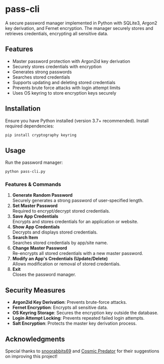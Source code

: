 # pass-cli

A secure password manager implemented in Python with SQLite3, Argon2 key derivation, and Fernet encryption. The manager securely stores and retrieves credentials, encrypting all sensitive data.

## Features
- Master password protection with Argon2id key derivation
- Securely stores credentials with encryption
- Generates strong passwords
- Searches stored credentials
- Supports updating and deleting stored credentials
- Prevents brute force attacks with login attempt limits
- Uses OS keyring to store encryption keys securely

## Installation

Ensure you have Python installed (version 3.7+ recommended). Install required dependencies:

```sh
pip install cryptography keyring
```

## Usage

Run the password manager:

```sh
python pass-cli.py
```

### Features & Commands

1. **Generate Random Password**  
   Securely generates a strong password of user-specified length.
2. **Set Master Password**  
   Required to encrypt/decrypt stored credentials.
3. **Save App Credentials**  
   Encrypts and stores credentials for an application or website.
4. **Show App Credentials**  
   Decrypts and displays stored credentials.
5. **Search Item**  
   Searches stored credentials by app/site name.
6. **Change Master Password**  
   Re-encrypts all stored credentials with a new master password.
7. **Modify an App's Credentials (Update/Delete)**  
   Allows modification or removal of stored credentials.
8. **Exit**  
   Closes the password manager.

## Security Measures
- **Argon2id Key Derivation**: Prevents brute-force attacks.
- **Fernet Encryption**: Encrypts all sensitive data.
- **OS Keyring Storage**: Secures the encryption key outside the database.
- **Login Attempt Locking**: Prevents repeated failed login attempts.
- **Salt Encryption**: Protects the master key derivation process.

## Acknowledgments
Special thanks to [snoorabbits69](https://github.com/snoorabbits69/) and [Cosmic Predator](https://github.com/CosmicPredator) for their suggestions on improving this project!


